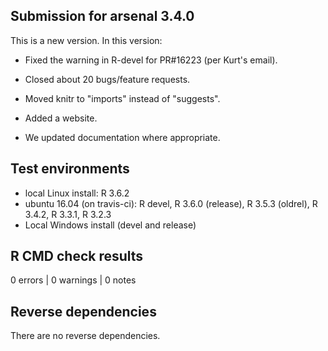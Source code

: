 ## Submission for arsenal 3.4.0

This is a new version. In this version:

* Fixed the warning in R-devel for PR#16223 (per Kurt's email).

* Closed about 20 bugs/feature requests.

* Moved knitr to "imports" instead of "suggests".

* Added a website.

* We updated documentation where appropriate.

## Test environments

* local Linux install: R 3.6.2
* ubuntu 16.04 (on travis-ci): R devel, R 3.6.0 (release), R 3.5.3 (oldrel), R 3.4.2, R 3.3.1, R 3.2.3
* Local Windows install (devel and release)

## R CMD check results

0 errors | 0 warnings | 0 notes

## Reverse dependencies

There are no reverse dependencies.


